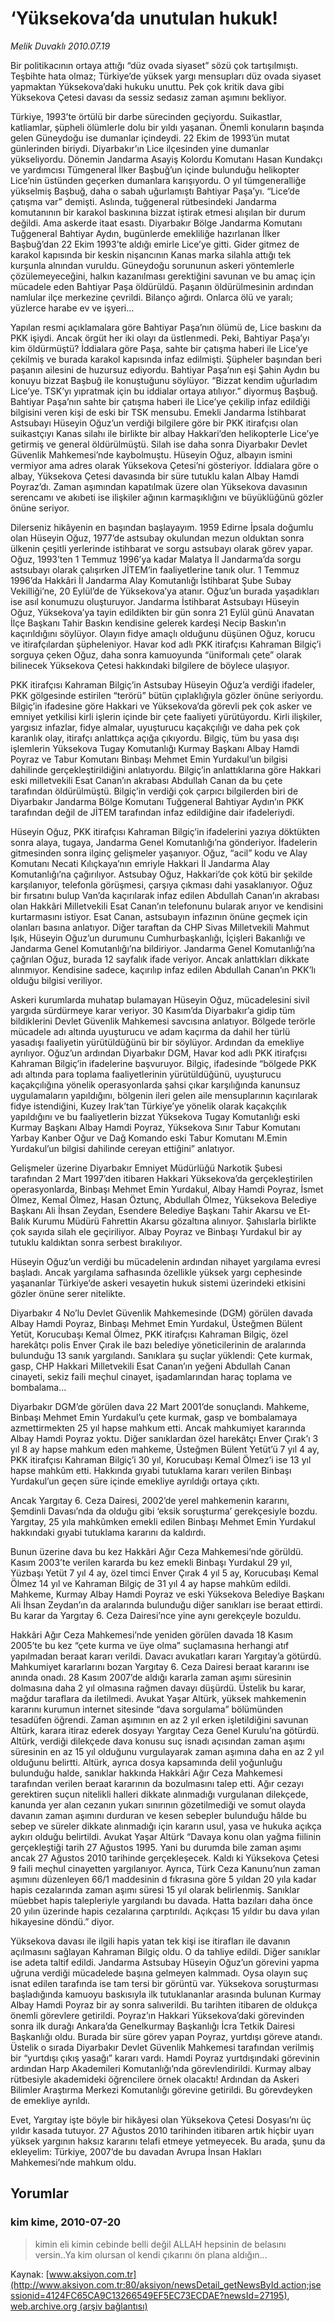 # ‘Yüksekova’da unutulan hukuk!

*Melik Duvaklı 2010.07.19*

<font class="agenda2NewsSpot">
 Bir politikacının ortaya attığı “düz ovada siyaset” sözü çok tartışılmıştı. Teşbihte hata olmaz; Türkiye’de yüksek yargı mensupları düz ovada siyaset yapmaktan Yüksekova’daki hukuku unuttu. Pek çok kritik dava gibi Yüksekova Çetesi davası da sessiz sedasız zaman aşımını bekliyor.
</font>
<font class="newsDetail">
 <p>
 </p>
 <p class="MsoNormal">
  Türkiye, 1993’te örtülü bir darbe sürecinden geçiyordu. Suikastlar, katliamlar, şüpheli ölümlerle dolu bir yıldı yaşanan. Önemli konuların başında gelen Güneydoğu ise dumanlar içindeydi. 22 Ekim de 1993’ün mutat günlerinden biriydi. Diyarbakır’ın Lice ilçesinden yine dumanlar yükseliyordu. Dönemin Jandarma Asayiş Kolordu Komutanı Hasan Kundakçı ve yardımcısı Tümgeneral İlker Başbuğ’un içinde bulunduğu helikopter Lice’nin üstünden geçerken dumanlara karışıyordu. O yıl tümgeneralliğe yükselmiş Başbuğ, daha o sabah uğurlamıştı Bahtiyar Paşa’yı. “Lice’de çatışma var” demişti. Aslında, tuğgeneral rütbesindeki Jandarma komutanının bir karakol baskınına bizzat iştirak etmesi alışılan bir durum değildi. Ama askerde itaat esastı. Diyarbakır Bölge Jandarma Komutanı Tuğgeneral Bahtiyar Aydın, bugünlerde emekliliğe hazırlanan İlker Başbuğ’dan 22 Ekim 1993’te aldığı emirle Lice’ye gitti. Gider gitmez de karakol kapısında bir keskin nişancının Kanas marka silahla attığı tek kurşunla alnından vuruldu. Güneydoğu sorununun askeri yöntemlerle çözülemeyeceğini, halkın kazanılması gerektiğini savunan ve bu amaç için mücadele eden Bahtiyar Paşa öldürüldü. Paşanın öldürülmesinin ardından namlular ilçe merkezine çevrildi. Bilanço ağırdı. Onlarca ölü ve yaralı; yüzlerce harabe ev ve işyeri…
 </p>
 <p class="MsoNormal">
  Yapılan resmi açıklamalara göre Bahtiyar Paşa’nın ölümü de, Lice baskını da PKK işiydi. Ancak örgüt her iki olayı da üstlenmedi. Peki, Bahtiyar Paşa’yı kim öldürmüştü? İddialara göre Paşa, sahte bir çatışma haberi ile Lice’ye çekilmiş ve burada karakol kapısında infaz edilmişti. Şüpheler başından beri paşanın ailesini de huzursuz ediyordu. Bahtiyar Paşa’nın eşi Şahin Aydın bu konuyu bizzat Başbuğ ile konuştuğunu söylüyor. “Bizzat kendim uğurladım Lice’ye. TSK’yı yıpratmak için bu iddialar ortaya atılıyor.” diyormuş Başbuğ. Bahtiyar Paşa’nın sahte bir çatışma haberi ile Lice’ye çekilip infaz edildiği bilgisini veren kişi de eski bir TSK mensubu. Emekli Jandarma İstihbarat Astsubayı Hüseyin Oğuz’un verdiği bilgilere göre bir PKK itirafçısı olan suikastçıyı Kanas silahı ile birlikte bir albay Hakkari’den helikopterle Lice’ye getirmiş ve general öldürülmüştü. Silah ise daha sonra Diyarbakır Devlet Güvenlik Mahkemesi’nde kaybolmuştu. Hüseyin Oğuz, albayın ismini vermiyor ama adres olarak Yüksekova Çetesi’ni gösteriyor. İddialara göre o albay, Yüksekova Çetesi davasında bir süre tutuklu kalan Albay Hamdi Poyraz’dı. Zaman aşımından kapatılmak üzere olan Yüksekova davasının serencamı ve akıbeti ise ilişkiler ağının karmaşıklığını ve büyüklüğünü gözler önüne seriyor.
 </p>
 <p class="MsoNormal">
  Dilerseniz hikâyenin en başından başlayayım. 1959 Edirne İpsala doğumlu olan Hüseyin Oğuz, 1977’de astsubay okulundan mezun olduktan sonra ülkenin çeşitli yerlerinde istihbarat ve sorgu astsubayı olarak görev yapar. Oğuz, 1993’ten 1 Temmuz 1996’ya kadar Malatya İl Jandarma’da sorgu astsubayı olarak çalışırken JİTEM’in faaliyetlerine tanık olur. 1 Temmuz 1996’da Hakkâri İl Jandarma Alay Komutanlığı İstihbarat Şube Subay Vekilliği’ne, 20 Eylül’de de Yüksekova’ya atanır. Oğuz’un burada yaşadıkları ise asıl konumuzu oluşturuyor. Jandarma İstihbarat Astsubayı Hüseyin Oğuz, Yüksekova’ya tayin edildikten bir gün sonra 21 Eylül günü Anavatan İlçe Başkanı Tahir Baskın kendisine gelerek kardeşi Necip Baskın’ın kaçırıldığını söylüyor. Olayın fidye amaçlı olduğunu düşünen Oğuz, korucu ve itirafçılardan şüpheleniyor. Havar kod adlı PKK itirafçısı Kahraman Bilgiç’i sorguya çeken Oğuz, daha sonra kamuoyunda “üniformalı çete” olarak bilinecek Yüksekova Çetesi hakkındaki bilgilere de böylece ulaşıyor.
 </p>
 <p class="MsoNormal">
  PKK itirafçısı Kahraman Bilgiç’in Astsubay Hüseyin Oğuz’a verdiği ifadeler, PKK gölgesinde estirilen “terörü” bütün çıplaklığıyla gözler önüne seriyordu. Bilgiç’in ifadesine göre Hakkari ve Yüksekova’da görevli pek çok asker ve emniyet yetkilisi kirli işlerin içinde bir çete faaliyeti yürütüyordu. Kirli ilişkiler, yargısız infazlar, fidye almalar, uyuşturucu kaçakçılığı ve daha pek çok karanlık olay, itirafçı anlattıkça açığa çıkıyordu. Bilgiç, tüm bu yasa dışı işlemlerin Yüksekova Tugay Komutanlığı Kurmay Başkanı Albay Hamdi Poyraz ve Tabur Komutanı Binbaşı Mehmet Emin Yurdakul’un bilgisi dahilinde gerçekleştirildiğini anlatıyordu. Bilgiç’in anlattıklarına göre Hakkari eski milletvekili Esat Canan’ın akrabası Abdullah Canan da bu çete tarafından öldürülmüştü. Bilgiç’in verdiği çok çarpıcı bilgilerden biri de Diyarbakır Jandarma Bölge Komutanı Tuğgeneral Bahtiyar Aydın’ın PKK tarafından değil de JİTEM tarafından infaz edildiğine dair ifadeleriydi.
 </p>
 <p class="MsoNormal">
  Hüseyin Oğuz, PKK itirafçısı Kahraman Bilgiç’in ifadelerini yazıya döktükten sonra alaya, tugaya, Jandarma Genel Komutanlığı’na gönderiyor. İfadelerin gitmesinden sonra ilginç gelişmeler yaşanıyor. Oğuz, “acil” kodu ve Alay Komutanı Necati Kılıçkaya’nın emriyle Hakkari İl Jandarma Alay Komutanlığı’na çağırılıyor. Astsubay Oğuz, Hakkari’de çok kötü bir şekilde karşılanıyor, telefonla görüşmesi, çarşıya çıkması dahi yasaklanıyor. Oğuz bir fırsatını bulup Van’da kaçırılarak infaz edilen Abdullah Canan’ın akrabası olan Hakkâri Milletvekili Esat Canan’ın telefonunu bularak arıyor ve kendisini kurtarmasını istiyor. Esat Canan, astsubayın infazının önüne geçmek için olanları basına anlatıyor. Diğer taraftan da CHP Sivas Milletvekili Mahmut Işık, Hüseyin Oğuz’un durumunu Cumhurbaşkanlığı, İçişleri Bakanlığı ve Jandarma Genel Komutanlığı’na bildiriyor. Jandarma Genel Komutanlığı’na çağrılan Oğuz, burada 12 sayfalık ifade veriyor. Ancak anlattıkları dikkate alınmıyor. Kendisine sadece, kaçırılıp infaz edilen Abdullah Canan’ın PKK’lı olduğu bilgisi veriliyor.
 </p>
 <p class="MsoNormal">
  Askeri kurumlarda muhatap bulamayan Hüseyin Oğuz, mücadelesini sivil yargıda sürdürmeye karar veriyor. 30 Kasım’da Diyarbakır’a gidip tüm bildiklerini Devlet Güvenlik Mahkemesi savcısına anlatıyor. Bölgede terörle mücadele adı altında uyuşturucu ve adam kaçırma da dahil her türlü yasadışı faaliyetin yürütüldüğünü bir bir söylüyor. Ardından da emekliye ayrılıyor. Oğuz’un ardından Diyarbakır DGM, Havar kod adlı PKK itirafçısı Kahraman Bilgiç’in ifadelerine başvuruyor. Bilgiç, ifadesinde “bölgede PKK adı altında para toplama faaliyetlerinin yürütüldüğünü, uyuşturucu kaçakçılığına yönelik operasyonlarda şahsi çıkar karşılığında kanunsuz uygulamaların yapıldığını, bölgenin ileri gelen aile mensuplarının kaçırılarak fidye istendiğini, Kuzey Irak’tan Türkiye’ye yönelik olarak kaçakçılık yapıldığını ve bu faaliyetlerin bizzat Yüksekova Tugay Komutanlığı eski Kurmay Başkanı Albay Hamdi Poyraz, Yüksekova Sınır Tabur Komutanı Yarbay Kanber Oğur ve Dağ Komando eski Tabur Komutanı M.Emin Yurdakul’un bilgisi dahilinde cereyan ettiğini” anlatıyor.
 </p>
 <p class="MsoNormal">
  Gelişmeler üzerine Diyarbakır Emniyet Müdürlüğü Narkotik Şubesi tarafından 2 Mart 1997’den itibaren Hakkari Yüksekova’da gerçekleştirilen operasyonlarda, Binbaşı Mehmet Emin Yurdakul, Albay Hamdi Poyraz, İsmet Ölmez, Kemal Ölmez, Hasan Öztunç, Abdullah Ölmez, Yüksekova Belediye Başkanı Ali İhsan Zeydan, Esendere Belediye Başkanı Tahir Akarsu ve Et-Balık Kurumu Müdürü Fahrettin Akarsu gözaltına alınıyor. Şahıslarla birlikte çok sayıda silah ele geçiriliyor. Albay Poyraz ve Binbaşı Yurdakul bir ay tutuklu kaldıktan sonra serbest bırakılıyor.
 </p>
 <p class="MsoNormal">
  Hüseyin Oğuz’un verdiği bu mücadelenin ardından nihayet yargılama evresi başladı. Ancak yargılama safhasında özellikle yüksek yargı cephesinde yaşananlar Türkiye’de askeri vesayetin hukuk sistemi üzerindeki etkisini gözler önüne serer nitelikte.
 </p>
 <p class="MsoNormal">
  Diyarbakır 4 No’lu Devlet Güvenlik Mahkemesinde (DGM) görülen davada Albay Hamdi Poyraz, Binbaşı Mehmet Emin Yurdakul, Üsteğmen Bülent Yetüt, Korucubaşı Kemal Ölmez, PKK itirafçısı Kahraman Bilgiç, özel harekâtçı polis Enver Çırak ile bazı belediye yöneticilerinin de aralarında bulunduğu 13 sanık yargılandı. Sanıklara şu suçlar yüklendi: Çete kurmak, gasp, CHP Hakkari Milletvekili Esat Canan’ın yeğeni Abdullah Canan cinayeti, sekiz faili meçhul cinayet, işadamlarından haraç toplama ve bombalama...
 </p>
 <p class="MsoNormal">
  Diyarbakır DGM’de görülen dava 22 Mart 2001’de sonuçlandı. Mahkeme, Binbaşı Mehmet Emin Yurdakul’u çete kurmak, gasp ve bombalamaya azmettirmekten 25 yıl hapse mahkum etti. Ancak mahkumiyet kararında Albay Hamdi Poyraz yoktu. Diğer sanıklardan özel harekâtçı Enver Çırak’ı 3 yıl 8 ay hapse mahkum eden mahkeme, Üsteğmen Bülent Yetüt’ü 7 yıl 4 ay, PKK itirafçısı Kahraman Bilgiç’i 30 yıl, Korucubaşı Kemal Ölmez’i ise 13 yıl hapse mahkûm etti. Hakkında gıyabi tutuklama kararı verilen Binbaşı Yurdakul’un geçen süre içinde emekliye ayrıldığı ortaya çıktı.
 </p>
 <p class="MsoNormal">
  Ancak Yargıtay 6. Ceza Dairesi, 2002’de yerel mahkemenin kararını, Şemdinli Davası’nda da olduğu gibi ‘eksik soruşturma’ gerekçesiyle bozdu. Yargıtay, 25 yıla mahkûmken emekli edilen Binbaşı Mehmet Emin Yurdakul hakkındaki gıyabi tutuklama kararını da kaldırdı.
 </p>
 <p class="MsoNormal">
  Bunun üzerine dava bu kez Hakkâri Ağır Ceza Mahkemesi’nde görüldü. Kasım 2003’te verilen kararda bu kez emekli Binbaşı Yurdakul 29 yıl, Yüzbaşı Yetüt 7 yıl 4 ay, özel timci Enver Çırak 4 yıl 5 ay, Korucubaşı Kemal Ölmez 14 yıl ve Kahraman Bilgiç de 31 yıl 4 ay hapse mahkûm edildi. Mahkeme, Kurmay Albay Hamdi Poyraz ve eski Yüksekova Belediye Başkanı Ali İhsan Zeydan’ın da aralarında bulunduğu diğer sanıkları ise beraat ettirdi. Bu karar da Yargıtay 6. Ceza Dairesi’nce yine aynı gerekçeyle bozuldu.
 </p>
 <p class="MsoNormal">
  Hakkâri Ağır Ceza Mahkemesi’nde yeniden görülen davada 18 Kasım 2005’te bu kez “çete kurma ve üye olma” suçlamasına herhangi atıf yapılmadan beraat kararı verildi. Davacı avukatları kararı Yargıtay’a götürdü. Mahkumiyet kararlarını bozan Yargıtay 6. Ceza Dairesi beraat kararını ise anında onadı. 28 Kasım 2007’de aldığı kararla zaman aşımı süresinin dolmasına daha 2 yıl olmasına rağmen davayı düşürdü. Üstelik bu karar, mağdur taraflara da iletilmedi. Avukat Yaşar Altürk, yüksek mahkemenin kararını kurumun internet sitesinde “dava sorgulama” bölümünden tesadüfen öğrendi. Zaman aşımının en az 2 yıl erken işletildiğini savunan Altürk, karara itiraz ederek dosyayı Yargıtay Ceza Genel Kurulu’na götürdü. Altürk, verdiği dilekçede dava konusu suç isnadı açısından zaman aşımı süresinin en az 15 yıl olduğunu vurgulayarak zaman aşımına daha en az 2 yıl olduğunu belirtti. Altürk, ayrıca dosya kapsamında delil yoğunluğu bulunduğu halde, sanıklar hakkında Hakkâri Ağır Ceza Mahkemesi tarafından verilen beraat kararının da bozulmasını talep etti. Ağır cezayı gerektiren suçun nitelikli halleri dikkate alınmadığı vurgulanan dilekçede, kanunda yer alan cezanın yukarı sınırının gözetilmediği ve somut olayda davanın zaman aşımını durduran ve kesen sebepler bulunduğu hâlde bu sebep ve süreler dikkate alınmadığı için kararın usul, yasa ve hukuka açıkça aykırı olduğu belirtildi. Avukat Yaşar Altürk “Davaya konu olan yağma fiilinin gerçekleştiği tarih 27 Ağustos 1995. Yani bu durumda bile zaman aşımı ancak 27 Ağustos 2010 tarihinde gerçekleşecek. Kaldı ki Yüksekova Çetesi 9 faili meçhul cinayetten yargılanıyor. Ayrıca, Türk Ceza Kanunu’nun zaman aşımını düzenleyen 66/1 maddesinin d fıkrasına göre 5 yıldan 20 yıla kadar hapis cezalarında zaman aşımı süresi 15 yıl olarak belirlenmiş. Sanıklar müebbet hapis talepleriyle yargılandı bu davada. Hatta bazıları daha önce 20 yılın üzerinde hapis cezalarına çarptırıldı. Açıkçası 15 yıldır bu dava yılan hikayesine döndü.” diyor.
 </p>
 <p class="MsoNormal">
  Yüksekova davası ile ilgili hapis yatan tek kişi ise itirafları ile davanın açılmasını sağlayan Kahraman Bilgiç oldu. O da tahliye edildi. Diğer sanıklar ise adeta taltif edildi. Jandarma Astsubay Hüseyin Oğuz’un görevini yapma uğruna verdiği mücadelede başına gelmeyen kalmmadı. Oysa olayın suç isnat edilen tarafında ise tam tersi bir görüntü var. Yüksekova soruşturması başladığında kamuoyu baskısıyla ilk tutuklananlar arasında bulunan Kurmay Albay Hamdi Poyraz bir ay sonra salıverildi. Bu tarihten itibaren de oldukça önemli görevlere getirildi. Poyraz’ın Hakkari Yüksekova’daki görevinden sonra ilk durağı Ankara’da Genelkurmay Başkanlığı İcra Tetkik Dairesi Başkanlığı oldu. Burada bir süre görev yapan Poyraz, yurtdışı göreve atandı. Üstelik o sırada Diyarbakır Devlet Güvenlik Mahkemesi tarafından verilmiş bir “yurtdışı çıkış yasağı” kararı vardı. Hamdi Poyraz yurtdışındaki görevinin ardından Harp Akademileri Komutanlığı’nda görevlendirildi. Kurmay albay rütbesiyle akademideki öğrencilere örnek olacaktı! Ardından da Askeri Bilimler Araştırma Merkezi Komutanlığı görevine getirildi. Bu görevdeyken de emekliye ayrıldı.
 </p>
 <p class="MsoNormal">
  Evet, Yargıtay işte böyle bir hikâyesi olan Yüksekova Çetesi Dosyası’nı üç yıldır kasada
  <span>
  </span>
  tutuyor. 27 Ağustos 2010 tarihinden itibaren artık hiçbir uyarı yüksek yargının haksız kararını telafi etmeye yetmeyecek. Bu arada, şunu da ekleyelim: Türkiye, 2007’de bu davadan Avrupa İnsan Hakları Mahkemesi’nde mahkum oldu.
 </p>
 <p>
 </p>
</font>

## Yorumlar

### kim kime, 2010-07-20
> kimin eli kimin cebinde belli değil ALLAH hepsinin de belasını versin..Ya kim olursan ol kendi çıkarını ön plana aldığın...

Kaynak: [www.aksiyon.com.tr](http://www.aksiyon.com.tr:80/aksiyon/newsDetail_getNewsById.action;jsessionid=4124FC65CA9C13266549EF5EC73ECDAE?newsId=27195), [web.archive.org (arşiv bağlantısı)](http://web.archive.org/web/20100721234317/http://www.aksiyon.com.tr:80/aksiyon/newsDetail_getNewsById.action;jsessionid=4124FC65CA9C13266549EF5EC73ECDAE?newsId=27195)
